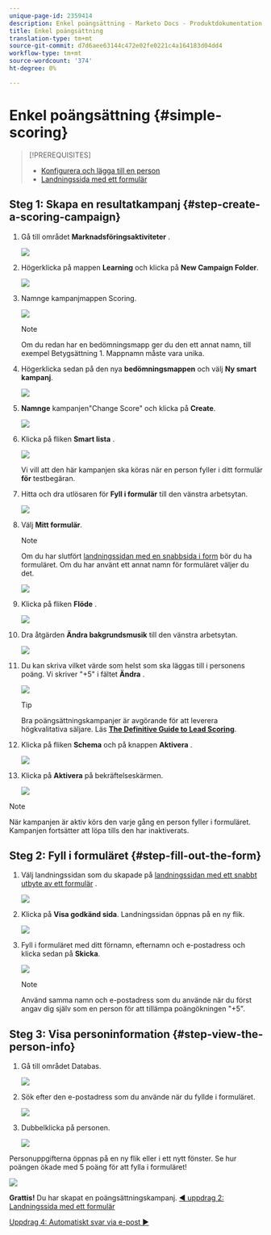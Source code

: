 ```yaml
---
unique-page-id: 2359414
description: Enkel poängsättning - Marketo Docs - Produktdokumentation
title: Enkel poängsättning
translation-type: tm+mt
source-git-commit: d7d6aee63144c472e02fe0221c4a164183d04dd4
workflow-type: tm+mt
source-wordcount: '374'
ht-degree: 0%

---
```



# Enkel poängsättning {#simple-scoring}

>[!PREREQUISITES]
>
>* [Konfigurera och lägga till en person](get-set-up-and-add-a-person.md)
>* [Landningssida med ett formulär](landing-page-with-a-form.md)


## Steg 1: Skapa en resultatkampanj {#step-create-a-scoring-campaign}

1. Gå till området **Marknadsföringsaktiviteter** .

   ![](assets/ma-1.png)

1. Högerklicka på mappen **Learning** och klicka på **New Campaign Folder**.

   ![](assets/two-2.png)

1. Namnge kampanjmappen Scoring.

   ![](assets/three-1.png)

   >[!NOTE]
   >
   >Om du redan har en bedömningsmapp ger du den ett annat namn, till exempel Betygsättning 1. Mappnamn måste vara unika.

1. Högerklicka sedan på den nya **bedömningsmappen** och välj **Ny smart kampanj**.

   ![](assets/four.png)

1. **Namnge** kampanjen&quot;Change Score&quot; och klicka på **Create**.

   ![](assets/five-1.png)

1. Klicka på fliken **Smart lista** .

   ![](assets/six-1.png)

   Vi vill att den här kampanjen ska köras när en person fyller i ditt formulär **för** testbegäran.

1. Hitta och dra utlösaren för **Fyll i formulär** till den vänstra arbetsytan.

   ![](assets/image2014-9-24-11-3a43-3a35.png)

1. Välj **Mitt formulär**.

   >[!NOTE]
   >
   >Om du har slutfört [landningssidan med en snabbsida i form](/help/marketo/getting-started/quick-wins/landing-page-with-a-form.md) bör du ha formuläret. Om du har använt ett annat namn för formuläret väljer du det.

   ![](assets/image2014-9-24-11-3a44-3a16.png)

1. Klicka på fliken **Flöde** .

   ![](assets/image2014-9-24-11-3a44-3a33.png)

1. Dra åtgärden **Ändra bakgrundsmusik** till den vänstra arbetsytan.

   ![](assets/image2014-9-24-11-3a44-3a45.png)

1. Du kan skriva vilket värde som helst som ska läggas till i personens poäng. Vi skriver &quot;+5&quot; i fältet **Ändra** .

   ![](assets/eleven-1.png)

   >[!TIP]
   >
   >Bra poängsättningskampanjer är avgörande för att leverera högkvalitativa säljare. Läs [**The Definitive Guide to Lead Scoring**](https://www.marketo.com/definitive-guides/lead-scoring/).

1. Klicka på fliken **Schema** och på knappen **Aktivera** .

   ![](assets/twelve-1.png)

1. Klicka på **Aktivera** på bekräftelseskärmen.

   ![](assets/thirteen-1.png)

>[!NOTE]
>
>När kampanjen är aktiv körs den varje gång en person fyller i formuläret. Kampanjen fortsätter att löpa tills den har inaktiverats.

## Steg 2: Fyll i formuläret {#step-fill-out-the-form}

1. Välj landningssidan som du skapade på [landningssidan med ett snabbt utbyte av ett formulär](/help/marketo/getting-started/quick-wins/landing-page-with-a-form.md) .

   ![](assets/fourteen-1.png)

1. Klicka på **Visa godkänd sida**. Landningssidan öppnas på en ny flik.

   ![](assets/image2014-9-24-11-3a47-3a51.png)

1. Fyll i formuläret med ditt förnamn, efternamn och e-postadress och klicka sedan på **Skicka**.

   ![](assets/image2014-9-24-11-3a47-3a59.png)

   >[!NOTE]
   >
   >Använd samma namn och e-postadress som du använde när du först angav dig själv som en person för att tillämpa poängökningen &quot;+5&quot;.

## Steg 3: Visa personinformation {#step-view-the-person-info}

1. Gå till området Databas.

   ![](assets/db-2.png)

1. Sök efter den e-postadress som du använde när du fyllde i formuläret.

   ![](assets/eighteen.png)

1. Dubbelklicka på personen.

   ![](assets/nineteen.png)

Personuppgifterna öppnas på en ny flik eller i ett nytt fönster. Se hur poängen ökade med 5 poäng för att fylla i formuläret!

![](assets/twenty.png)

**Grattis!** Du har skapat en poängsättningskampanj.
[◄ uppdrag 2: Landningssida med ett formulär](/help/marketo/getting-started/quick-wins/landing-page-with-a-form.md)

[Uppdrag 4: Automatiskt svar via e-post ►](/help/marketo/getting-started/quick-wins/email-auto-response.md)
